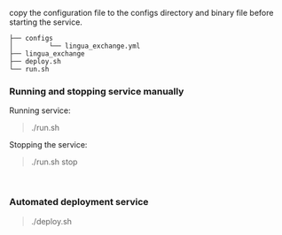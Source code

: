 
copy the configuration file to the configs directory and binary file before starting the service.

```
├── configs
│         └── lingua_exchange.yml
├── lingua_exchange
├── deploy.sh
└── run.sh
```

### Running and stopping service manually

Running service:

> ./run.sh

Stopping the service:

> ./run.sh stop

<br>

### Automated deployment service

> ./deploy.sh
